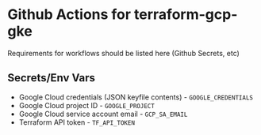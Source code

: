 # Github Actions for terraform-gcp-gke
Requirements for workflows should be listed here (Github Secrets, etc)

## Secrets/Env Vars
* Google Cloud credentials (JSON keyfile contents) - `GOOGLE_CREDENTIALS`
* Google Cloud project ID - `GOOGLE_PROJECT`
* Google Cloud service account email - `GCP_SA_EMAIL`
* Terraform API token - `TF_API_TOKEN`
